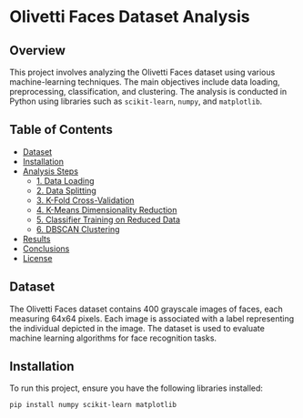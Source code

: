 # Olivetti Faces Dataset Analysis

## Overview

This project involves analyzing the Olivetti Faces dataset using various machine-learning techniques. The main objectives include data loading, preprocessing, classification, and clustering. The analysis is conducted in Python using libraries such as `scikit-learn`, `numpy`, and `matplotlib`.

## Table of Contents

- [Dataset](#dataset)
- [Installation](#installation)
- [Analysis Steps](#analysis-steps)
  - [1. Data Loading](#1-data-loading)
  - [2. Data Splitting](#2-data-splitting)
  - [3. K-Fold Cross-Validation](#3-k-fold-cross-validation)
  - [4. K-Means Dimensionality Reduction](#4-k-means-dimensionality-reduction)
  - [5. Classifier Training on Reduced Data](#5-classifier-training-on-reduced-data)
  - [6. DBSCAN Clustering](#6-dbscan-clustering)
- [Results](#results)
- [Conclusions](#conclusions)
- [License](#license)

## Dataset

The Olivetti Faces dataset contains 400 grayscale images of faces, each measuring 64x64 pixels. Each image is associated with a label representing the individual depicted in the image. The dataset is used to evaluate machine learning algorithms for face recognition tasks.

## Installation

To run this project, ensure you have the following libraries installed:

```bash
pip install numpy scikit-learn matplotlib
